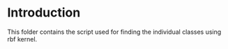 # Introduction 
This folder contains the script used for finding the individual classes using rbf kernel. 

